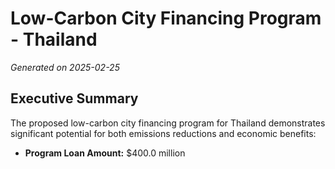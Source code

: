 # Low-Carbon City Financing Program - Thailand

*Generated on 2025-02-25*

## Executive Summary

The proposed low-carbon city financing program for Thailand demonstrates significant potential for both emissions reductions and economic benefits:

- **Program Loan Amount:** $400.0 million
